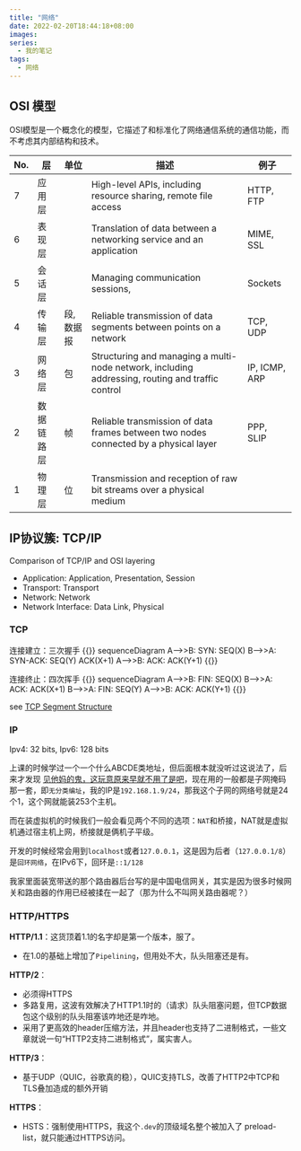 ```yaml
---
title: "网络"
date: 2022-02-20T18:44:18+08:00
images:
series:
  - 我的笔记
tags:
  - 网络
---
```


## OSI 模型

OSI模型是一个概念化的模型，它描述了和标准化了网络通信系统的通信功能，而不考虑其内部结构和技术。

| No. | 层     | 单位     | 描述                                                                                               | 例子            |
|-----|-------|--------|--------------------------------------------------------------------------------------------------|---------------|
| 7   | 应用层   |        | High-level APIs, including resource sharing, remote file access                                  | HTTP, FTP     |
| 6   | 表现层   |        | Translation of data between a networking service and an application                              | MIME, SSL     |
| 5   | 会话层   |        | Managing communication sessions,                                                                 | Sockets       |
| 4   | 传输层   | 段, 数据报 | Reliable transmission of data segments between points on a network                               | TCP, UDP      |
| 3   | 网络层   | 包      | Structuring and managing a multi-node network, including addressing, routing and traffic control | IP, ICMP, ARP |
| 2   | 数据链路层 | 帧      | Reliable transmission of data frames between two nodes connected by a physical layer             | PPP, SLIP     |
| 1   | 物理层   | 位      | Transmission and reception of raw bit streams over a physical medium                             |               |

## IP协议簇: TCP/IP

Comparison of TCP/IP and OSI layering
  - Application: Application, Presentation, Session
  - Transport: Transport
  - Network: Network
  - Network Interface: Data Link, Physical 

### TCP

连接建立：三次握手
{{<mermaid>}}
sequenceDiagram
    A-->>B: SYN: SEQ(X)
    B-->>A: SYN-ACK: SEQ(Y) ACK(X+1)
    A-->>B: ACK: ACK(Y+1)
{{</mermaid>}}

连接终止：四次挥手
{{<mermaid>}}
sequenceDiagram
    A-->>B: FIN: SEQ(X)
    B-->>A: ACK: ACK(X+1)
    B-->>A: FIN: SEQ(Y)
    A-->>B: ACK: ACK(Y+1)
{{</mermaid>}}

see [TCP Segment Structure](https://en.wikipedia.org/wiki/Transmission_Control_Protocol#TCP_segment_structure)

### IP

Ipv4: 32 bits, Ipv6: 128 bits

上课的时候学过一个一个什么ABCDE类地址，但后面根本就没听过这说法了，后来才发现 [见他妈的鬼，这玩意原来早就不用了是吧](https://en.wikipedia.org/wiki/Classful_network)，现在用的一般都是子网掩码那一套，即`无分类编址`，我的IP是`192.168.1.9/24`，那我这个子网的网络号就是24个1，这个网就能装253个主机。

而在装虚拟机的时候我们一般会看见两个不同的选项：`NAT`和桥接，NAT就是虚拟机通过宿主机上网，桥接就是俩机子平级。

开发的时候经常会用到`localhost`或者`127.0.0.1`，这是因为后者（`127.0.0.1/8`）是`回环网络`，在IPv6下，回环是`::1/128`

我家里面装宽带送的那个路由器后台写的是中国电信网关，其实是因为很多时候网关和路由器的作用已经被揉在一起了（那为什么不叫网关路由器呢？）


### HTTP/HTTPS

**HTTP/1.1**：这货顶着1.1的名字却是第一个版本，服了。
  - 在1.0的基础上增加了`Pipelining`，但用处不大，队头阻塞还是有。

**HTTP/2**： 
  - 必须得HTTPS
  - 多路复用，这波有效解决了HTTP1.1时的（请求）队头阻塞问题，但TCP数据包这个级别的队头阻塞该咋地还是咋地。
  - 采用了更高效的header压缩方法，并且header也支持了二进制格式，一些文章就说一句“HTTP2支持二进制格式”，属实害人。

**HTTP/3**：
  - 基于UDP（QUIC，谷歌真的稳），QUIC支持TLS，改善了HTTP2中TCP和TLS叠加造成的额外开销
  
**HTTPS**：
  - HSTS：强制使用HTTPS，我这个`.dev`的顶级域名整个被加入了 preload-list，就只能通过HTTPS访问。

